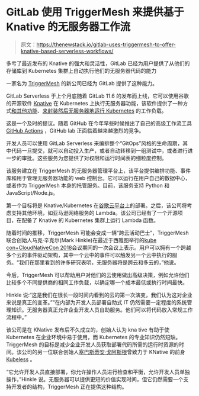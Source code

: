 # GitLab 使用 TriggerMesh 来提供基于 Knative 的无服务器工作流

> 原文：<https://thenewstack.io/gitlab-uses-triggermesh-to-offer-knative-based-serverless-workflows/>

多亏了最近发布的 Knative 的强大和灵活性，GitLab 已经为用户提供了从他们的存储库到 Kubernetes 集群上自动执行他们的无服务器代码的能力

一家名为 [TriggerMesh](https://triggermesh.com/) 的新公司已经为 GitLab 提供了这种能力。

GitLab Serverless 于上个月底随着 GitLab 11.6 的发布而上线，它可以使用谷歌的开源软件 [Knative](https://cloud.google.com/knative/) 在 Kubernetes 上执行无服务器功能，该软件提供了一种方式[和其他功能](https://www.youtube.com/watch?v=CylT5O6IfkU)、[来封装然后无服务器地运行 Kubernetes](/with-knative-google-brings-multicloud-serverless-to-the-enterprise/) 的工作负载。

这是一个及时的提议。随着 GitHub 在今年早些时候推出了自己的高级工作流工具 [GitHub Actions](https://github.com/features/actions) ，GitHub lab 正面临着越来越激烈的竞争。

开发人员可以使用 GitLab Serverless 来编排整个“GitOps”风格的生命周期，其中代码一旦提交，就可以自动投入生产，或者自动转移到一组测试中，或者进行进一步的审批。这些服务为您提供了对权限和运行时间表的细粒度控制。

该服务建立在 TriggerMesh 的无服务器管理平台上，该平台提供编排功能、事件库和用于管理无服务器功能的 web 控制台。它可以运行在用户自己的数据中心，或者作为 TriggerMesh 本身的托管服务。目前，该服务支持 Python 和 JavaScript/Node.js。

第一个目标将是 Knative/Kubernetes 在[谷歌云平台](https://cloud.google.com/)上的部署。之后，该公司将考虑支持其他环境，如亚马逊网络服务的 Lambda。该公司已经有了一个开源项目，在配备了 Knative 的 Kubernetes 集群上运行 Lambda 函数。

随着时间的推移，TriggerMesh 可能会变成一辆“跨云活动巴士”，TriggerMesh 联合创始人马克·辛克尔(Mark Hinkle)在最近于西雅图举行的[kube con+CloudNativeCon 2018](https://events.linuxfoundation.org/events/kubecon-cloudnativecon-north-america-2018/)会议期间的一次会议上表示。用户可以拥有一个跨越多个云的事件驱动架构，其中一个云中的事件可以触发另一个云中执行的服务。“我们在那里看到的许多研究表明，无服务器将是跨云和多云的，”他说。

今后，TriggerMesh 可以帮助用户对他们的云使用做出高级决策，例如允许他们比较多个不同提供商的相同工作负载，以确定哪一个成本最低或执行时间最快。

Hinkle 说:“这是我们在很长一段时间内看到的云的第一次演变，我们认为这对企业来说是真正的变革。”“在内部为开发人员部署自助式 IT 仍然需要一定程度的系统管理知识。无服务器真正允许企业开发人员自助服务。他们可以将代码放入常规工作流程中。”

该公司是在 KNative 发布后不久成立的，创始人认为 kna tive 有助于使 Kubernetes 在企业环境中易于使用，而 Kubernetes 的专业知识仍然短缺。TriggerMesh 的目标是减少企业开发人员获取部署代码所需的运行时资源的时间。该公司的另一位联合创始人[塞巴斯蒂安·戈阿斯根](https://twitter.com/sebgoa)曾致力于 KNative 的前身 [Kubeless](https://kubeless.io/) 。

“它允许开发人员直接部署，你允许操作人员进行检查和平衡，允许开发人员单独操作，”Hinkle 说。无服务器可以提供更短的价值实现时间，但它仍然需要一个支持开发者的结构，TriggerMesh 正在提供这种结构。

<svg xmlns:xlink="http://www.w3.org/1999/xlink" viewBox="0 0 68 31" version="1.1"><title>Group</title> <desc>Created with Sketch.</desc></svg>